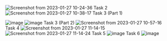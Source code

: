 
![Screenshot from 2023-01-27 10-24-36](https://user-images.githubusercontent.com/123714746/215015703-ce5696ec-97f4-4370-b1eb-8aede32c0d8b.png)
Task 2
![Screenshot from 2023-01-27 10-38-17](https://user-images.githubusercontent.com/123714746/215017332-8fb4f7e1-db1b-4f6f-af63-2578950ce5a6.png)
Task 3 (Part 1)

![image](https://user-images.githubusercontent.com/123714746/215018503-88dc549a-7e03-40bf-82e5-17203448d520.png)
![image](https://user-images.githubusercontent.com/123714746/215018585-e3667f48-4c0a-4a89-9088-33dd07b700ae.png)
Task 3 (Part 2)
![Screenshot from 2023-01-27 10-57-16](https://user-images.githubusercontent.com/123714746/215019572-2f40362d-9574-4163-8a37-36233f032749.png)
Task 4
![Screenshot from 2023-01-27 11-14-15](https://user-images.githubusercontent.com/123714746/215021658-6f6f9d6c-cb6a-4fda-b83f-3c19b53bc465.png)
![Screenshot from 2023-01-27 11-14-24](https://user-images.githubusercontent.com/123714746/215021674-b5820464-42b9-47ca-96df-5ab4672d6e7f.png)
Task 5
![image](https://user-images.githubusercontent.com/123714746/215022388-8d1f6079-c3b7-4185-be55-f694abdc7146.png)
Task 6
![image](https://user-images.githubusercontent.com/123714746/215025399-47436975-a30c-401a-80e7-94c0c9c7fae1.png)


